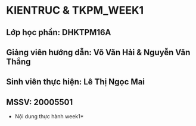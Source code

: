 # KIENTRUC & TKPM_WEEK1
## Lớp học phần: DHKTPM16A
## Giảng viên hướng dẫn: Võ Văn Hải & Nguyễn Văn Thắng
## Sinh viên thực hiện: Lê Thị Ngọc Mai
## MSSV: 20005501

* Nội dung thực hành week1*

